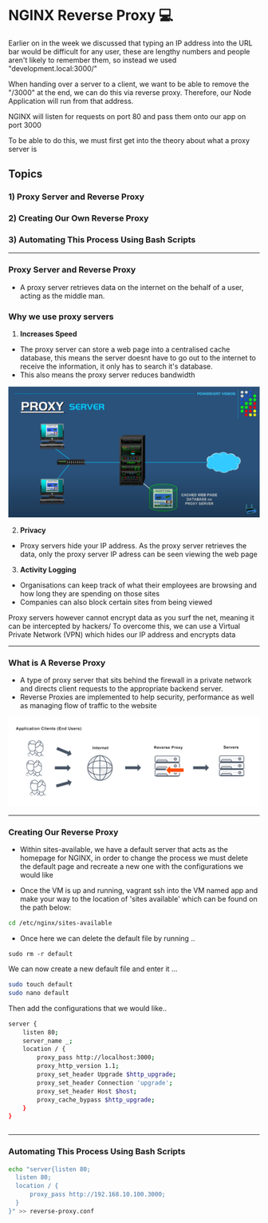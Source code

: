 # NGINX Reverse Proxy :computer:

Earlier on in the week we discussed that typing an IP address into the URL bar would be difficult for any user,
these are lengthy numbers and people aren't likely to remember them, so instead we used "development.local:3000/"

When handing over a server to a client, we want to be able to remove the "/3000" at the end, we can do this via
reverse proxy. Therefore, our Node Application will run from that address.

NGINX will listen for requests on port 80 and pass them onto our app on port 3000

To be able to do this, we must first get into the theory about what a proxy server is

## Topics 

### 1) Proxy Server and Reverse Proxy

### 2) Creating Our Own Reverse Proxy

### 3) Automating This Process Using Bash Scripts

---


### Proxy Server and Reverse Proxy

- A proxy server retrieves data on the internet on the behalf of a user, acting as the middle man.

### Why we use proxy servers

1. **Increases Speed**
- The proxy server can store a web page into a centralised cache database, this means the server doesnt have to go out to
the internet to receive the information, it only has to search it's database.
- This also means the proxy server reduces bandwidth

![Proxy Server Speed](images/proxy-server-cache.png)


2. **Privacy**
- Proxy servers hide your IP address. As the proxy server retrieves the data, only the proxy server IP adress can be seen
viewing the web page

3. **Activity Logging**
- Organisations can keep track of what their employees are browsing and how long they are spending on those sites
- Companies can also block certain sites from being viewed

Proxy servers however cannot encrypt data as you surf the net, meaning it can be intercepted by hackers/
To overcome this, we can use a Virtual Private Network (VPN) which hides our IP address and encrypts data

---

### What is A Reverse Proxy
- A type of proxy server that sits behind the firewall in a private network and directs client requests to the appropriate
backend server.
- Reverse Proxies are implemented to help security, performance as well as managing flow of traffic to the website



![Proxy Image](images/reverse-proxy-server-diagram_1.png)

---

### Creating Our Reverse Proxy

- Within sites-available, we have a default server that acts as the homepage for NGINX, in order to change the process we must
delete the default page and recreate a new one with the configurations we would like

- Once the VM is up and running, vagrant ssh into the VM named app and make your way to the location of 'sites available'
which can be found on the path below:

```bash
cd /etc/nginx/sites-available
```

- Once here we can delete the default file by running ..
```
sudo rm -r default
```
We can now create a new default file and enter it ... 

```bash
sudo touch default
sudo nano default
```
Then add the configurations that we would like..

```bash
server {
    listen 80;
    server_name _;
    location / {
        proxy_pass http://localhost:3000;
        proxy_http_version 1.1;
        proxy_set_header Upgrade $http_upgrade;
        proxy_set_header Connection 'upgrade';
        proxy_set_header Host $host;
        proxy_cache_bypass $http_upgrade;
    }
}

```

```bash

```
---

### Automating This Process Using Bash Scripts












```bash
echo "server{listen 80;
  listen 80;
  location / {
      proxy_pass http://192.168.10.100.3000;
  }
}" >> reverse-proxy.conf
```
